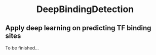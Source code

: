 <center> <h1>DeepBindingDetection</h1> </center>

Apply deep learning on predicting TF binding sites
------

To be finished...
